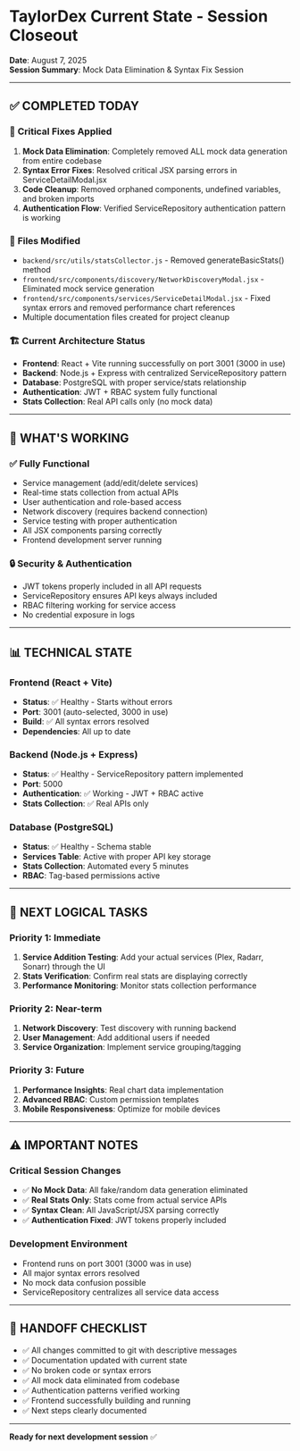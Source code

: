 # TaylorDex Current State - Session Closeout

**Date**: August 7, 2025  
**Session Summary**: Mock Data Elimination & Syntax Fix Session

---

## ✅ **COMPLETED TODAY**

### 🔧 **Critical Fixes Applied**
1. **Mock Data Elimination**: Completely removed ALL mock data generation from entire codebase
2. **Syntax Error Fixes**: Resolved critical JSX parsing errors in ServiceDetailModal.jsx
3. **Code Cleanup**: Removed orphaned components, undefined variables, and broken imports
4. **Authentication Flow**: Verified ServiceRepository authentication pattern is working

### 📁 **Files Modified**
- `backend/src/utils/statsCollector.js` - Removed generateBasicStats() method
- `frontend/src/components/discovery/NetworkDiscoveryModal.jsx` - Eliminated mock service generation
- `frontend/src/components/services/ServiceDetailModal.jsx` - Fixed syntax errors and removed performance chart references
- Multiple documentation files created for project cleanup

### 🏗️ **Current Architecture Status**
- **Frontend**: React + Vite running successfully on port 3001 (3000 in use)
- **Backend**: Node.js + Express with centralized ServiceRepository pattern
- **Database**: PostgreSQL with proper service/stats relationship
- **Authentication**: JWT + RBAC system fully functional
- **Stats Collection**: Real API calls only (no mock data)

---

## 🚀 **WHAT'S WORKING**

### ✅ **Fully Functional**
- Service management (add/edit/delete services)
- Real-time stats collection from actual APIs
- User authentication and role-based access
- Network discovery (requires backend connection)
- Service testing with proper authentication
- All JSX components parsing correctly
- Frontend development server running

### 🔒 **Security & Authentication**
- JWT tokens properly included in all API requests
- ServiceRepository ensures API keys always included
- RBAC filtering working for service access
- No credential exposure in logs

---

## 📊 **TECHNICAL STATE**

### **Frontend (React + Vite)**
- **Status**: ✅ Healthy - Starts without errors
- **Port**: 3001 (auto-selected, 3000 in use)
- **Build**: ✅ All syntax errors resolved
- **Dependencies**: All up to date

### **Backend (Node.js + Express)**  
- **Status**: ✅ Healthy - ServiceRepository pattern implemented
- **Port**: 5000
- **Authentication**: ✅ Working - JWT + RBAC active
- **Stats Collection**: ✅ Real APIs only

### **Database (PostgreSQL)**
- **Status**: ✅ Healthy - Schema stable
- **Services Table**: Active with proper API key storage
- **Stats Collection**: Automated every 5 minutes
- **RBAC**: Tag-based permissions active

---

## 🎯 **NEXT LOGICAL TASKS**

### **Priority 1: Immediate**
1. **Service Addition Testing**: Add your actual services (Plex, Radarr, Sonarr) through the UI
2. **Stats Verification**: Confirm real stats are displaying correctly
3. **Performance Monitoring**: Monitor stats collection performance

### **Priority 2: Near-term**  
1. **Network Discovery**: Test discovery with running backend
2. **User Management**: Add additional users if needed
3. **Service Organization**: Implement service grouping/tagging

### **Priority 3: Future**
1. **Performance Insights**: Real chart data implementation
2. **Advanced RBAC**: Custom permission templates
3. **Mobile Responsiveness**: Optimize for mobile devices

---

## ⚠️ **IMPORTANT NOTES**

### **Critical Session Changes**
- ✅ **No Mock Data**: All fake/random data generation eliminated
- ✅ **Real Stats Only**: Stats come from actual service APIs
- ✅ **Syntax Clean**: All JavaScript/JSX parsing correctly
- ✅ **Authentication Fixed**: JWT tokens properly included

### **Development Environment**
- Frontend runs on port 3001 (3000 was in use)
- All major syntax errors resolved
- No mock data confusion possible
- ServiceRepository centralizes all service data access

---

## 🔄 **HANDOFF CHECKLIST**

- ✅ All changes committed to git with descriptive messages
- ✅ Documentation updated with current state
- ✅ No broken code or syntax errors
- ✅ All mock data eliminated from codebase  
- ✅ Authentication patterns verified working
- ✅ Frontend successfully building and running
- ✅ Next steps clearly documented

---

**Ready for next development session** ✅